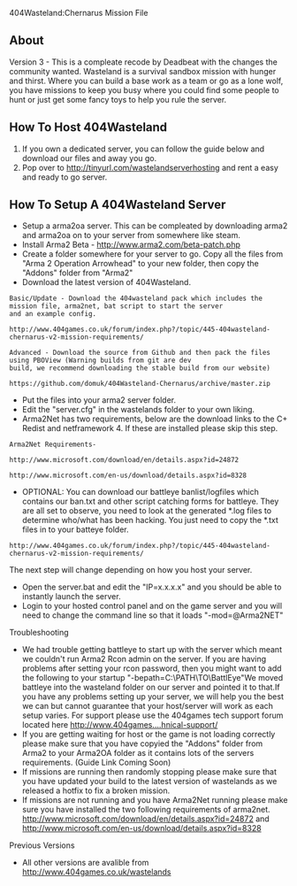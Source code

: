 404Wasteland:Chernarus Mission File

About
-----

Version 3 - This is a compleate recode by Deadbeat with the changes the community wanted.
Wasteland is a survival sandbox mission with hunger and thirst. Where you can build a base work as a team or go as a lone wolf, you have missions to keep you busy where you could find some people to hunt or just get some fancy toys to help you rule the server.

How To Host 404Wasteland
----------------------

1. If you own a dedicated server, you can follow the guide below and download our files and away you go.
2. Pop over to http://tinyurl.com/wastelandserverhosting and rent a easy and ready to go server.

How To Setup A 404Wasteland Server
----------------------

* Setup a arma2oa server. This can be compleated by downloading arma2 and arma2oa on to your server from somewhere like steam.
* Install Arma2 Beta - http://www.arma2.com/beta-patch.php
* Create a folder somewhere for your server to go. Copy all the files from "Arma 2 Operation Arrowhead" to your new folder, then copy the "Addons" folder from "Arma2"
* Download the latest version of 404Wasteland.

```
Basic/Update - Download the 404wasteland pack which includes the mission file, arma2net, bat script to start the server
and an example config.

http://www.404games.co.uk/forum/index.php?/topic/445-404wasteland-chernarus-v2-mission-requirements/
```

```
Advanced - Download the source from Github and then pack the files using PBOView (Warning builds from git are dev
build, we recommend downloading the stable build from our website)

https://github.com/domuk/404Wasteland-Chernarus/archive/master.zip
```

* Put the files into your arma2 server folder.
* Edit the "server.cfg" in the wastelands folder to your own liking.
* Arma2Net has two requirements, below are the download links to the C+ Redist and netframework 4. If these are installed please skip this step.

```
Arma2Net Requirements- 

http://www.microsoft.com/download/en/details.aspx?id=24872 

http://www.microsoft.com/en-us/download/details.aspx?id=8328
```

* OPTIONAL: You can download our battleye banlist/logfiles which contains our ban.txt and other script catching forms for battleye. They are all set to observe, you need to look at the generated *.log files to determine who/what has been hacking. You just need to copy the *.txt files in to your batteye folder. 

```
http://www.404games.co.uk/forum/index.php?/topic/445-404wasteland-chernarus-v2-mission-requirements/
```

The next step will change depending on how you host your server.

* Open the server.bat and edit the "IP=x.x.x.x" and you should be able to instantly launch the server.
* Login to your hosted control panel and on the game server and you will need to change the command line so that it loads "-mod=@Arma2NET"

Troubleshooting

* We had trouble getting battleye to start up with the server which meant we couldn't run Arma2 Rcon admin on the server. If you are having problems after setting your rcon password, then you might want to add the following to your startup "-bepath=C:\PATH\TO\BattlEye"We moved battleye into the wasteland folder on our server and pointed it to that.If you have any problems setting up your server, we will help you the best we can but cannot guarantee that your host/server will work as each setup varies. For support please use the 404games tech support forum located here http://www.404games....hnical-support/
* If you are getting waiting for host or the game is not loading correctly please make sure that you have copyied the "Addons" folder from Arma2 to your Arma2OA folder as it contains lots of the servers requirements. (Guide Link Coming Soon)
* If missions are running then randomly stopping please make sure that you have updated your build to the latest version of wastelands as we released a hotfix to fix a broken mission.
* If missions are not running and you have Arma2Net running please make sure you have installed the two following requirements of arma2net. http://www.microsoft.com/download/en/details.aspx?id=24872 and http://www.microsoft.com/en-us/download/details.aspx?id=8328

Previous Versions

* All other versions are avalible from http://www.404games.co.uk/wastelands

